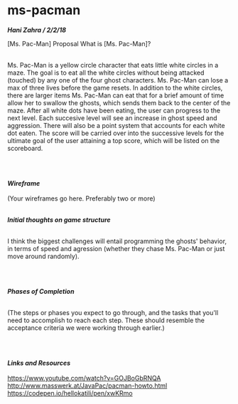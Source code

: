 # ms-pacman

***Hani Zahra / 2/2/18***

[Ms. Pac-Man] Proposal
What is [Ms. Pac-Man]? <br><br>
<p>Ms. Pac-Man is a yellow circle character that eats little white circles in a maze. The goal is to eat all the white circles without being attacked (touched) by any one of the four ghost characters. Ms. Pac-Man can lose a max of three lives before the game resets. In addition to the white circles, there are larger items Ms. Pac-Man can eat that for a brief amount of time allow her to swallow the ghosts, which sends them back to the center of the maze. After all white dots have been eating, the user can progress to the next level. Each succesive level will see an increase in ghost speed and aggression. There will also be a point system that accounts for each white dot eaten. The score will be carried over into the successive levels for the ultimate goal of the user attaining a top score, which will be listed on the scoreboard.</p><br><br>

***Wireframe*** <br><br>
(Your wireframes go here. Preferably two or more)<br><br>

***Initial thoughts on game structure*** <br><br>
<p>I think the biggest challenges will entail programming the ghosts' behavior, in terms of speed and agression (whether they chase Ms. Pac-Man or just move around randomly).</p><br><br> 

***Phases of Completion*** <br><br>
<p>(The steps or phases you expect to go through, and the tasks that you'll need to accomplish to reach each step. These should resemble the acceptance criteria we were working through earlier.)</p><br><br>

***Links and Resources*** <br><br>
https://www.youtube.com/watch?v=GOJBoGbRNQA <br>
http://www.masswerk.at/JavaPac/pacman-howto.html
https://codepen.io/hellokatili/pen/xwKRmo
